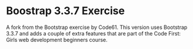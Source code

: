 # Boostrap 3.3.7 Exercise

A fork from the Bootstrap exercise by Code61. This version uses Bootstrap 3.3.7
and adds a couple of extra features that are part of the Code First: Girls web
development beginners course.
